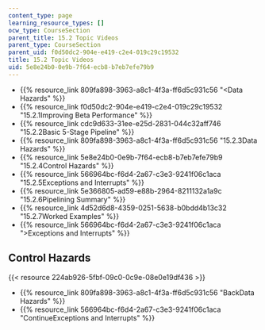 ```yaml
---
content_type: page
learning_resource_types: []
ocw_type: CourseSection
parent_title: 15.2 Topic Videos
parent_type: CourseSection
parent_uid: f0d50dc2-904e-e419-c2e4-019c29c19532
title: 15.2 Topic Videos
uid: 5e8e24b0-0e9b-7f64-ecb8-b7eb7efe79b9
---
```


*   {{% resource_link 809fa898-3963-a8c1-4f3a-ff6d5c931c56 "\<Data Hazards" %}}
*   {{% resource_link f0d50dc2-904e-e419-c2e4-019c29c19532 "15.2.1Improving Beta Performance" %}}
*   {{% resource_link cdc9d633-31ee-e25d-2831-044c32aff746 "15.2.2Basic 5-Stage Pipeline" %}}
*   {{% resource_link 809fa898-3963-a8c1-4f3a-ff6d5c931c56 "15.2.3Data Hazards" %}}
*   {{% resource_link 5e8e24b0-0e9b-7f64-ecb8-b7eb7efe79b9 "15.2.4Control Hazards" %}}
*   {{% resource_link 566964bc-f6d4-2a67-c3e3-9241f06c1aca "15.2.5Exceptions and Interrupts" %}}
*   {{% resource_link 5e366805-ad59-e88b-2964-8211132a1a9c "15.2.6Pipelining Summary" %}}
*   {{% resource_link 4d52d6d8-4359-0251-5638-b0bdd4b13c32 "15.2.7Worked Examples" %}}
*   {{% resource_link 566964bc-f6d4-2a67-c3e3-9241f06c1aca "\>Exceptions and Interrupts" %}}

Control Hazards
---------------

{{< resource 224ab926-5fbf-09c0-0c9e-08e0e19df436 >}}

*   {{% resource_link 809fa898-3963-a8c1-4f3a-ff6d5c931c56 "BackData Hazards" %}}
*   {{% resource_link 566964bc-f6d4-2a67-c3e3-9241f06c1aca "ContinueExceptions and Interrupts" %}}